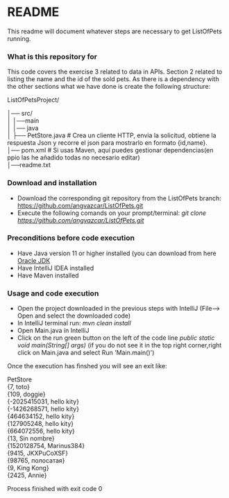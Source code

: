 # README #

This readme will document whatever steps are necessary to get ListOfPets running.

### What is this repository for ###

This code covers the exercise 3 related to data in APIs. Section 2 related to listing the name and the id of the sold pets. 
As there is a dependency with the other sections what we have done is create the following structure:

ListOfPetsProject/

│── src/   
│  │──main  
│   │── java  
│     ├── PetStore.java         # Crea un cliente HTTP, envia la solicitud, obtiene la respuesta Json y recorre el json para mostrarlo en formato {id,name}.  
│── pom.xml                     # Si usas Maven, aquí puedes gestionar dependencias(en ppio las he añadido todas no necesario editar)  
│──readme.txt  


### Download and installation ###

* Download the corresponding git repository from the ListOfPets branch: https://github.com/angvazcar/ListOfPets.git
* Execute the following comands on your prompt/terminal:
_git clone https://github.com/angvazcar/ListOfPets.git_

### Preconditions before code execution ###

*  Have Java version 11 or higher installed (you can download from here [Oracle JDK](https://www.oracle.com/java/technologies/downloads/#java11?er=221886)
*  Have IntelliJ IDEA installed
*  Have Maven installed

### Usage and code execution ###

* Open the project downloaded in the previous steps with IntelliJ (File--> Open and select the downloaded code)
* In IntelliJ terminal run:
_mvn clean install_
* Open Main.java in IntelliJ
* Click on the run green button on the left of the code line _public static void main(String[] args)_ (if you do not see it in the top right corner,right click on Main.java and select Run 'Main.main()')


Once the execution has finshed you will see an exit like: 

PetStore  
{7, toto}  
{109, doggie}  
{-2025415031, hello kity}  
{-1426268571, hello kity}  
{464634152, hello kity}  
{127905248, hello kity}  
{664072556, hello kity}  
{13, Sin nombre}  
{1520128754, Marinus384}  
{9415, JKXPuCoXSF}  
{98765, полосатая}  
{9, King Kong}  
{2425, Annie}  

Process finished with exit code 0
